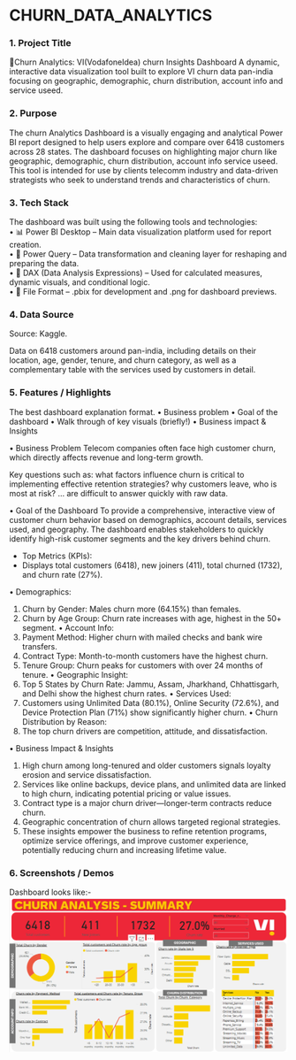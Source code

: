 # CHURN_DATA_ANALYTICS

### 1.	Project Title 
📶Churn Analytics: VI(VodafoneIdea) churn Insights Dashboard
A dynamic, interactive data visualization tool built to explore VI churn data pan-india focusing on geographic, demographic, churn distribution, account info and service useed.

### 2.  Purpose
The churn Analytics Dashboard is a visually engaging and analytical Power BI report designed to help users explore and compare over 6418 customers across 28 states. The dashboard focuses on highlighting major churn like geographic, demographic, churn distribution, account info service useed. This tool is intended for use by clients telecomm industry and data-driven strategists who seek to understand trends and characteristics of churn.

### 3.	Tech Stack
The dashboard was built using the following tools and technologies:<br>
•	📊 Power BI Desktop – Main data visualization platform used for report creation.<br>
•	📂 Power Query – Data transformation and cleaning layer for reshaping and preparing the data.<br>
•	🧠 DAX (Data Analysis Expressions) – Used for calculated measures, dynamic visuals, and conditional logic.<br>
•	📁 File Format – .pbix for development and .png for dashboard previews.

### 4.	Data Source
Source: Kaggle. 

Data on 6418 customers around pan-india, including details on their location, age, gender, tenure, and churn category, as well as a complementary table with the services used by customers in detail.

### 5.	Features / Highlights
The best dashboard explanation format. 
•	Business problem
•	Goal of the dashboard
•	Walk through of key visuals (briefly!)
•	Business impact & Insights

•	Business Problem
Telecom companies often face high customer churn, which directly affects revenue and long-term growth.

Key questions such as:
what factors influence churn is critical to implementing effective retention strategies?
why customers leave, who is most at risk?
… are difficult to answer quickly with raw data.

•	Goal of the Dashboard
To provide a comprehensive, interactive view of customer churn behavior based on demographics, account details, services used, and geography. The dashboard enables stakeholders to quickly identify high-risk customer segments and the key drivers behind churn.

 * Top Metrics (KPIs):
  * Displays total customers (6418), new joiners (411), total churned (1732), and churn rate (27%).

• Demographics:
  1. Churn by Gender: Males churn more (64.15%) than females.
  2. Churn by Age Group: Churn rate increases with age, highest in the 50+ segment.
• Account Info:
  1. Payment Method: Higher churn with mailed checks and bank wire transfers.
  2. Contract Type: Month-to-month customers have the highest churn.
  3. Tenure Group: Churn peaks for customers with over 24 months of tenure.
• Geographic Insight:
  1. Top 5 States by Churn Rate: Jammu, Assam, Jharkhand, Chhattisgarh, and Delhi show the highest churn rates.
• Services Used:
  1. Customers using Unlimited Data (80.1%), Online Security (72.6%), and Device Protection Plan (71%) show significantly higher churn.
• Churn Distribution by Reason:
  1. The top churn drivers are competition, attitude, and dissatisfaction.

•	Business Impact & Insights
 1. High churn among long-tenured and older customers signals loyalty erosion and service dissatisfaction.
 2. Services like online backups, device plans, and unlimited data are linked to high churn, indicating potential pricing or value issues.
 3. Contract type is a major churn driver—longer-term contracts reduce churn.
 4. Geographic concentration of churn allows targeted regional strategies.
 5. These insights empower the business to refine retention programs, optimize service offerings, and improve customer experience, potentially reducing churn and      increasing lifetime value.


### 6.	Screenshots / Demos
Dashboard looks like:- ![Dashboard Preview](https://github.com/AkshayMohite37/churndata-analysis/blob/main/Snapshot%20.png)
